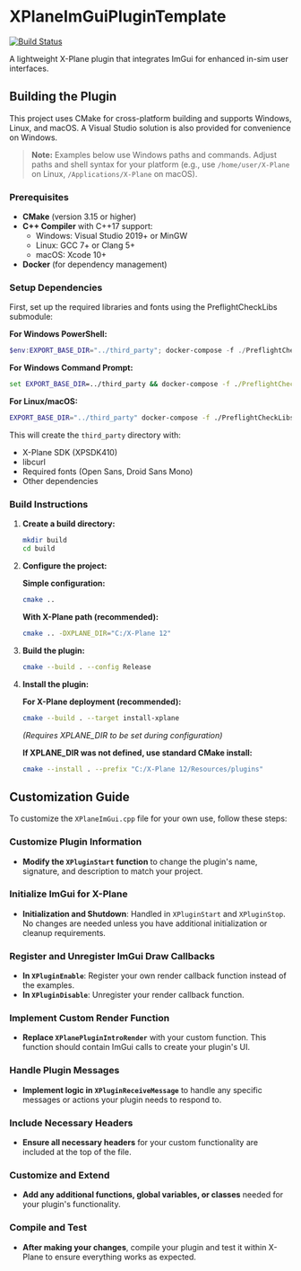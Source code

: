 # XPlaneImGuiPluginTemplate

[![Build Status](https://github.com/1090MHz/XPlaneImGuiPluginTemplate/workflows/Build%20and%20Test/badge.svg)](https://github.com/1090MHz/XPlaneImGuiPluginTemplate/actions/workflows/build.yml)

A lightweight X-Plane plugin that integrates ImGui for enhanced in-sim user interfaces.

## Building the Plugin

This project uses CMake for cross-platform building and supports Windows, Linux, and macOS. A Visual Studio solution is also provided for convenience on Windows.

> **Note:** Examples below use Windows paths and commands. Adjust paths and shell syntax for your platform (e.g., use `/home/user/X-Plane` on Linux, `/Applications/X-Plane` on macOS).

### Prerequisites

- **CMake** (version 3.15 or higher)
- **C++ Compiler** with C++17 support:
  - Windows: Visual Studio 2019+ or MinGW
  - Linux: GCC 7+ or Clang 5+
  - macOS: Xcode 10+
- **Docker** (for dependency management)

### Setup Dependencies

First, set up the required libraries and fonts using the PreflightCheckLibs submodule:

**For Windows PowerShell:**
```powershell
$env:EXPORT_BASE_DIR="../third_party"; docker-compose -f ./PreflightCheckLibs/docker-compose.yml up
```

**For Windows Command Prompt:**
```cmd
set EXPORT_BASE_DIR=../third_party && docker-compose -f ./PreflightCheckLibs/docker-compose.yml up
```

**For Linux/macOS:**
```bash
EXPORT_BASE_DIR="../third_party" docker-compose -f ./PreflightCheckLibs/docker-compose.yml up
```

This will create the `third_party` directory with:
- X-Plane SDK (XPSDK410)
- libcurl
- Required fonts (Open Sans, Droid Sans Mono)
- Other dependencies

### Build Instructions

1. **Create a build directory:**
   ```bash
   mkdir build
   cd build
   ```

2. **Configure the project:**
   
   **Simple configuration:**
   ```bash
   cmake ..
   ```
   
   **With X-Plane path (recommended):**
   ```bash
   cmake .. -DXPLANE_DIR="C:/X-Plane 12"
   ```

3. **Build the plugin:**
   ```bash
   cmake --build . --config Release
   ```

4. **Install the plugin:**
   
   **For X-Plane deployment (recommended):**
   ```bash
   cmake --build . --target install-xplane
   ```
   *(Requires XPLANE_DIR to be set during configuration)*
   
   **If XPLANE_DIR was not defined, use standard CMake install:**
   ```bash
   cmake --install . --prefix "C:/X-Plane 12/Resources/plugins"
   ```

## Customization Guide

To customize the `XPlaneImGui.cpp` file for your own use, follow these steps:

### Customize Plugin Information

- **Modify the `XPluginStart` function** to change the plugin's name, signature, and description to match your project.

### Initialize ImGui for X-Plane

- **Initialization and Shutdown**: Handled in `XPluginStart` and `XPluginStop`. No changes are needed unless you have additional initialization or cleanup requirements.

### Register and Unregister ImGui Draw Callbacks

- **In `XPluginEnable`**: Register your own render callback function instead of the examples.
- **In `XPluginDisable`**: Unregister your render callback function.

### Implement Custom Render Function

- **Replace `XPlanePluginIntroRender`** with your custom function. This function should contain ImGui calls to create your plugin's UI.

### Handle Plugin Messages

- **Implement logic in `XPluginReceiveMessage`** to handle any specific messages or actions your plugin needs to respond to.

### Include Necessary Headers

- **Ensure all necessary headers** for your custom functionality are included at the top of the file.

### Customize and Extend

- **Add any additional functions, global variables, or classes** needed for your plugin's functionality.

### Compile and Test

- **After making your changes**, compile your plugin and test it within X-Plane to ensure everything works as expected.